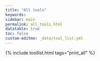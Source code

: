 ```yaml
---
title: "All tools"
keywords: 
sidebar: main
permalink: all_tools.html
datatable: true
toc: false
custom-editme: _data/tool_list.yml
---
```


{% include toollist.html tags="print_all" %}